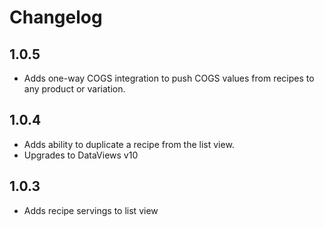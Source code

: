 # Changelog

## 1.0.5

- Adds one-way COGS integration to push COGS values from recipes to any product or variation.

## 1.0.4

- Adds ability to duplicate a recipe from the list view.
- Upgrades to DataViews v10

## 1.0.3

- Adds recipe servings to list view
